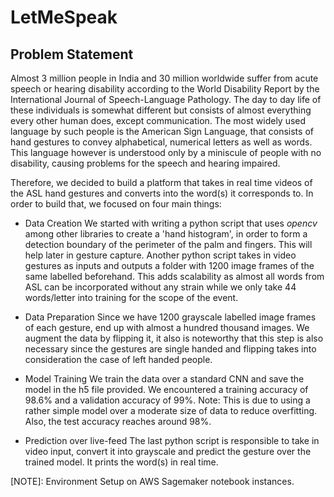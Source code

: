 # LetMeSpeak

## Problem Statement

Almost 3 million people in India and 30 million worldwide suffer from acute speech or hearing disability according to the World Disability Report by the International Journal of Speech-Language Pathology. The day to day life of these individuals is somewhat different but consists of almost everything every other human does, except communication. The most widely used language by such people is the American Sign Language, that consists of hand gestures to convey alphabetical, numerical letters as well as words. This language however is understood only by a miniscule of people with no disability, causing problems for the speech and hearing impaired. 

Therefore, we decided to build a platform that takes in real time videos of the ASL hand gestures and converts into the word(s) it corresponds to. In order to build that, we focused on four main things:

* Data Creation
We started with writing a python script that uses *opencv* among other libraries to create a 'hand histogram', in order to form a detection boundary of the perimeter of the palm and fingers. This will help later in gesture capture. Another python script takes in video gestures as inputs and outputs a folder with 1200 image frames of the same labelled beforehand. This adds scalability as almost all words from ASL can be incorporated without any strain while we only take 44 words/letter into training for the scope of the event.

* Data Preparation
Since we have 1200 grayscale labelled image frames of each gesture, end up with almost a hundred thousand images. We augment the data by flipping it, it also is noteworthy that this step is also necessary since the gestures are single handed and flipping takes into consideration the case of left handed people.

* Model Training
We train the data over a standard CNN and save the model in the h5 file provided. We encountered a training accuracy of 98.6% and a validation accuracy of 99%. Note: This is due to using a rather simple model over a moderate size of data to reduce overfitting. Also, the test accuracy reaches around 98%.

* Prediction over live-feed
The last python script is responsible to take in video input, convert it into grayscale and predict the gesture over the trained model. It prints the word(s) in real time.

[NOTE]: Environment Setup on AWS Sagemaker notebook instances.
